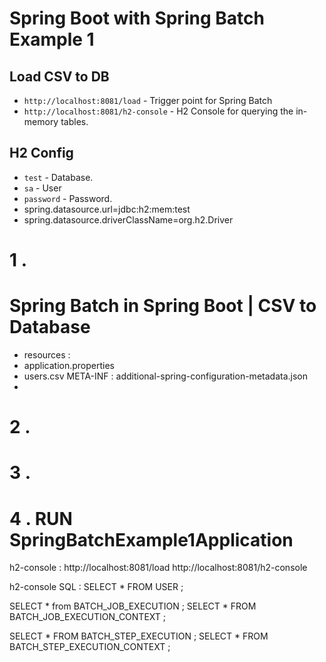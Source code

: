 # Spring Boot with Spring Batch Example 1
## Load CSV to DB
- `http://localhost:8081/load` - Trigger point for Spring Batch
- `http://localhost:8081/h2-console` - H2 Console for querying the in-memory tables.

## H2 Config
- `test` - Database.
- `sa` - User
- `password` - Password.
- spring.datasource.url=jdbc:h2:mem:test
- spring.datasource.driverClassName=org.h2.Driver
 
 
# 1 .
# Spring Batch in Spring Boot | CSV to Database
- resources : 
- application.properties
- users.csv
  META-INF : additional-spring-configuration-metadata.json
- 
# 2 .

# 3 .

# 4 . RUN SpringBatchExample1Application
h2-console : 
http://localhost:8081/load
http://localhost:8081/h2-console

h2-console SQL : SELECT * FROM USER ;

SELECT * from BATCH_JOB_EXECUTION ;
SELECT * FROM BATCH_JOB_EXECUTION_CONTEXT ;

SELECT * FROM BATCH_STEP_EXECUTION ;
SELECT *  FROM BATCH_STEP_EXECUTION_CONTEXT ;